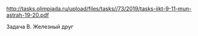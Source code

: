 http://tasks.olimpiada.ru/upload/files/tasks//73/2019/tasks-iikt-9-11-mun-astrah-19-20.pdf

Задача B. Железный друг

